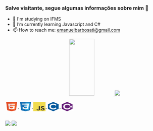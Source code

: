 ### Salve visitante, segue algumas informações sobre mim 👋

- 🔭 I'm studying  on IFMS
- 🌱 I’m currently learning Javascript and C#
- 📫 How to reach me: emanuelbarbosati@gmail.com

<div align="center">
  <a href="https://github.com/Emanuel-Perflex">
  <img height="180em" width="40%" src="https://github-readme-stats.vercel.app/api?username=Emanuel-Perflex&show_icons=true&theme=dracula&include_all_commits=true&count_private=true"/>
  <img height="180em" src="https://github-readme-stats.vercel.app/api/top-langs/?username=Emanuel-Perflex&layout=compact&langs_count=7&theme=dracula"/>
</div>
<div style="display: inline_block"><br>
  <img align="center" alt="Emanuel-HTML" height="30" width="40" src="https://raw.githubusercontent.com/devicons/devicon/master/icons/html5/html5-original.svg">
  <img align="center" alt="Emanuel-CSS" height="30" width="40" src="https://raw.githubusercontent.com/devicons/devicon/master/icons/css3/css3-original.svg">
  <img align="center" alt="Emanuel-JS" height="30" width="40" src="https://raw.githubusercontent.com/devicons/devicon/master/icons/javascript/javascript-original.svg">
  <img align="center" alt="Emanuel-C" height="30" width="40" src="https://raw.githubusercontent.com/devicons/devicon/master/icons/c/c-plain.svg">
  <img align="center" alt="Emanuel-C" height="30" width="40" src="https://raw.githubusercontent.com/devicons/devicon/master/icons/csharp/csharp-plain.svg">
</div>
  
##
 
<div> 
  <a href="https://www.instagram.com/_gwitus1_/" target="_blank"><img src="https://img.shields.io/badge/-Instagram-%23E4405F?style=for-the-badge&logo=instagram&logoColor=white" target="_blank"></a>
  <a href="https://www.linkedin.com/in/emanuel-barbosa-aa83ba225/" target="_blank"><img src="https://img.shields.io/badge/-LinkedIn-%230077B5?style=for-the-badge&logo=linkedin&logoColor=white" target="_blank"></a> 
 
</div>

